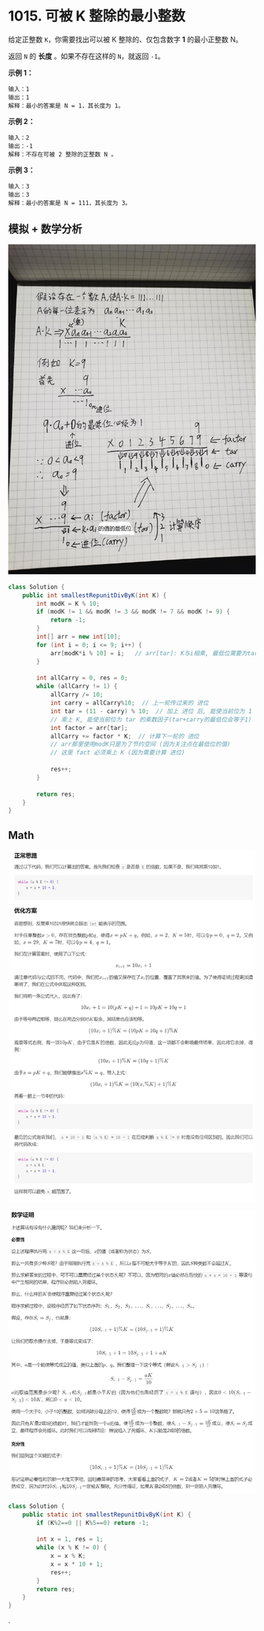 # 1015. 可被 K 整除的最小整数

给定正整数 `K`，你需要找出可以被 K 整除的、仅包含数字 **1** 的最小正整数 N。

返回 `N` 的 **长度** 。如果不存在这样的 `N`，就返回 `-1`。



**示例 1：**

```
输入：1
输出：1
解释：最小的答案是 N = 1，其长度为 1。
```

**示例 2：**

```
输入：2
输出：-1
解释：不存在可被 2 整除的正整数 N 。
```

**示例 3：**

```
输入：3
输出：3
解释：最小的答案是 N = 111，其长度为 3。
```



## 模拟 + 数学分析

![](pic/1015_3.jpg)

```java
class Solution {
    public int smallestRepunitDivByK(int K) {
        int modK = K % 10;
        if (modK != 1 && modK != 3 && modK != 7 && modK != 9) {
            return -1;
        }
        int[] arr = new int[10];
        for (int i = 0; i <= 9; i++) {
            arr[modK*i % 10] = i;   // arr[tar]: K与i相乘, 最低位需要为tar时i的值
        }

        int allCarry = 0, res = 0;
        while (allCarry != 1) {
            allCarry /= 10;
            int carry = allCarry%10;  // 上一轮传过来的 进位
            int tar = (11 - carry) % 10;  // 加上 进位 后, 能使当前位为 1 的值
            // 乘上 K, 能使当前位为 tar 的乘数因子(tar+carry的最低位会等于1)
            int factor = arr[tar];    
            allCarry += factor * K;  // 计算下一轮的 进位
            // arr那里使用modK只是为了节约空间 (因为关注点在最低位的值)
            // 这里 fact 必须乘上 K (因为需要计算 进位)

            res++;
        }

        return res;
    }
}
```



## Math

![](pic/1015_01.png)

![](pic/1015_02.png)

```java
class Solution {
    public static int smallestRepunitDivByK(int K) {
        if (K%2==0 || K%5==0) return -1;

        int x = 1, res = 1;
        while (x % K != 0) {
            x = x % K;
            x = x * 10 + 1;
            res++;
        }
        return res;
    }
}
```

.